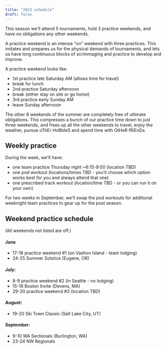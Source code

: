 ```yaml
---
title: "2023 schedule"
draft: false
---
```


This season we'll attend 5 tournaments, hold 3 practice weekends, and have no
obligations any other weekends.

A practice weekend is an intense "on" weekend with three practices. This
imitates and prepares us for the physical demands of tournaments, and lets
us have long continuous blocks of scrimmaging and practice to develop and
improve.

A practice weekend looks like:
- 1st practice late Saturday AM (allows time for travel)
- break for lunch
- 2nd practice Saturday afternoon
- break (either stay on site or go home)
- 3rd practice early Sunday AM
- leave Sunday afternoon

The other 8 weekends of the summer are completely free of ultimate obligations.
This compresses a bunch of our practice time down to just three weekends, and
frees up all the other weekends to travel, enjoy the weather,
pursue oThEr HoBbIeS and spend time with OtHeR fRiEnDs.


## Weekly practice

During the week, we'll have:

- one team practice Thursday night ~6:15-9:00 (location TBD)
- one pod workout (locations/times TBD - you'll choose which option works best
for you and always attend that one)
- one prescribed track workout (location/time TBD - or you can run it on your own)

For two weeks in September, we'll swap the pod workouts for additional weeknight
team practices to gear up for the post season.


## Weekend practice schedule

(All weekends not listed are off.)

#### June
- 17-18 practice weekend #1 (on Vashon Island - team lodging)
- 24-25 Summer Solstice (Eugene, OR)

#### July:
- 8-9 practice weekend #2 (in Seattle - no lodging)
- 15-16 Boston Invite (Devens, MA)
- 29-30 practice weekend #3 (location TBD)

#### August:
- 19-20 Ski Town Classic (Salt Lake City, UT)

#### September:
- 9-10 WA Sectionals (Burlington, WA)
- 23-24 NW Regionals
